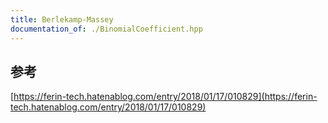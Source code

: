 ```yaml
---
title: Berlekamp-Massey
documentation_of: ./BinomialCoefficient.hpp
---
```


## 参考
[https://ferin-tech.hatenablog.com/entry/2018/01/17/010829](https://ferin-tech.hatenablog.com/entry/2018/01/17/010829)
